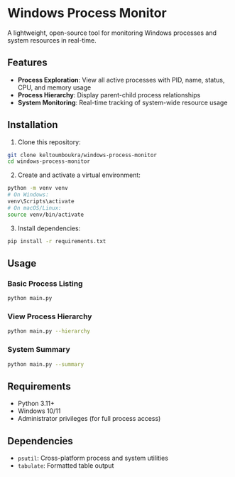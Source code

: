 # Windows Process Monitor

A lightweight, open-source tool for monitoring Windows processes and system resources in real-time.

## Features

- **Process Exploration**: View all active processes with PID, name, status, CPU, and memory usage
- **Process Hierarchy**: Display parent-child process relationships
- **System Monitoring**: Real-time tracking of system-wide resource usage

## Installation

1. Clone this repository:
```bash
git clone keltoumboukra/windows-process-monitor
cd windows-process-monitor
```

2. Create and activate a virtual environment:
```bash
python -m venv venv
# On Windows:
venv\Scripts\activate
# On macOS/Linux:
source venv/bin/activate
```

3. Install dependencies:
```bash
pip install -r requirements.txt
```

## Usage

### Basic Process Listing
```bash
python main.py
```

### View Process Hierarchy
```bash
python main.py --hierarchy
```

### System Summary
```bash
python main.py --summary
```

## Requirements

- Python 3.11+
- Windows 10/11
- Administrator privileges (for full process access)

## Dependencies

- `psutil`: Cross-platform process and system utilities
- `tabulate`: Formatted table output